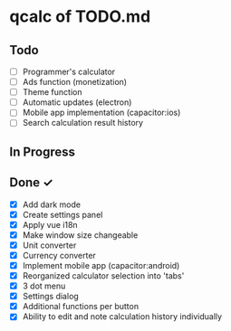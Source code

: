 # qcalc of TODO.md

## Todo

- [ ] Programmer's calculator
- [ ] Ads function (monetization)
- [ ] Theme function
- [ ] Automatic updates (electron)
- [ ] Mobile app implementation (capacitor:ios)
- [ ] Search calculation result history

## In Progress

## Done ✓

- [x] Add dark mode
- [x] Create settings panel
- [x] Apply vue i18n
- [x] Make window size changeable
- [x] Unit converter
- [x] Currency converter
- [x] Implement mobile app (capacitor:android)
- [x] Reorganized calculator selection into 'tabs'
- [x] 3 dot menu
- [x] Settings dialog
- [x] Additional functions per button
- [x] Ability to edit and note calculation history individually